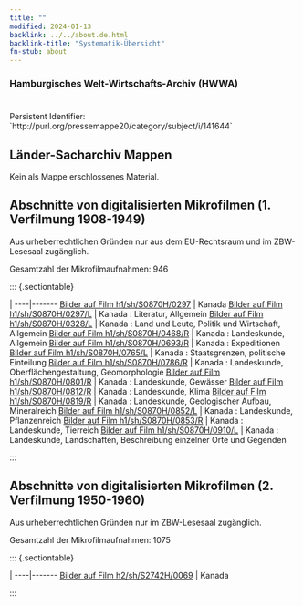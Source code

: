 ```yaml
---
title: ""
modified: 2024-01-13
backlink: ../../about.de.html
backlink-title: "Systematik-Übersicht"
fn-stub: about
---
```


### Hamburgisches Welt-Wirtschafts-Archiv (HWWA)

# 

<div class="hint">Persistent Identifier: `http://purl.org/pressemappe20/category/subject/i/141644`</div>







## Länder-Sacharchiv Mappen





Kein als Mappe erschlossenes Material.



<a id="filmsections" />

## Abschnitte von digitalisierten Mikrofilmen (1. Verfilmung 1908-1949)

<p>Aus urheberrechtlichen Gründen nur aus dem EU-Rechtsraum und im ZBW-Lesesaal zugänglich.</p>


<p>Gesamtzahl der Mikrofilmaufnahmen: 946</p>





::: {.sectiontable}

 | 
----|-------
<a class="btn" href="https://pm20.zbw.eu/film/h1/sh/S0870H/0297" rel="nofollow">Bilder auf Film h1/sh/S0870H/0297</a> | Kanada
<a class="btn" href="https://pm20.zbw.eu/film/h1/sh/S0870H/0297/L" rel="nofollow">Bilder auf Film h1/sh/S0870H/0297/L</a> | Kanada : Literatur, Allgemein
<a class="btn" href="https://pm20.zbw.eu/film/h1/sh/S0870H/0328/L" rel="nofollow">Bilder auf Film h1/sh/S0870H/0328/L</a> | Kanada : Land und Leute, Politik und Wirtschaft, Allgemein
<a class="btn" href="https://pm20.zbw.eu/film/h1/sh/S0870H/0468/R" rel="nofollow">Bilder auf Film h1/sh/S0870H/0468/R</a> | Kanada : Landeskunde, Allgemein
<a class="btn" href="https://pm20.zbw.eu/film/h1/sh/S0870H/0693/R" rel="nofollow">Bilder auf Film h1/sh/S0870H/0693/R</a> | Kanada : Expeditionen
<a class="btn" href="https://pm20.zbw.eu/film/h1/sh/S0870H/0765/L" rel="nofollow">Bilder auf Film h1/sh/S0870H/0765/L</a> | Kanada : Staatsgrenzen, politische Einteilung
<a class="btn" href="https://pm20.zbw.eu/film/h1/sh/S0870H/0786/R" rel="nofollow">Bilder auf Film h1/sh/S0870H/0786/R</a> | Kanada : Landeskunde, Oberflächengestaltung, Geomorphologie
<a class="btn" href="https://pm20.zbw.eu/film/h1/sh/S0870H/0801/R" rel="nofollow">Bilder auf Film h1/sh/S0870H/0801/R</a> | Kanada : Landeskunde, Gewässer
<a class="btn" href="https://pm20.zbw.eu/film/h1/sh/S0870H/0812/R" rel="nofollow">Bilder auf Film h1/sh/S0870H/0812/R</a> | Kanada : Landeskunde, Klima
<a class="btn" href="https://pm20.zbw.eu/film/h1/sh/S0870H/0819/R" rel="nofollow">Bilder auf Film h1/sh/S0870H/0819/R</a> | Kanada : Landeskunde, Geologischer Aufbau, Mineralreich
<a class="btn" href="https://pm20.zbw.eu/film/h1/sh/S0870H/0852/L" rel="nofollow">Bilder auf Film h1/sh/S0870H/0852/L</a> | Kanada : Landeskunde, Pflanzenreich
<a class="btn" href="https://pm20.zbw.eu/film/h1/sh/S0870H/0853/R" rel="nofollow">Bilder auf Film h1/sh/S0870H/0853/R</a> | Kanada : Landeskunde, Tierreich
<a class="btn" href="https://pm20.zbw.eu/film/h1/sh/S0870H/0910/L" rel="nofollow">Bilder auf Film h1/sh/S0870H/0910/L</a> | Kanada : Landeskunde, Landschaften, Beschreibung einzelner Orte und Gegenden


:::




## Abschnitte von digitalisierten Mikrofilmen (2. Verfilmung 1950-1960)

<p>Aus urheberrechtlichen Gründen nur im ZBW-Lesesaal zugänglich.</p>


<p>Gesamtzahl der Mikrofilmaufnahmen: 1075</p>





::: {.sectiontable}

 | 
----|-------
<a class="btn" href="https://pm20.zbw.eu/film/h2/sh/S2742H/0069" rel="nofollow">Bilder auf Film h2/sh/S2742H/0069</a> | Kanada


:::
















